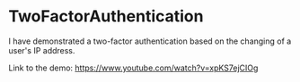 # TwoFactorAuthentication


I have demonstrated a two-factor authentication based on the changing of a user's IP address. 

Link to the demo: https://www.youtube.com/watch?v=xpKS7ejCIOg
